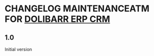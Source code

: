 # CHANGELOG MAINTENANCEATM FOR [DOLIBARR ERP CRM](https://www.dolibarr.org)

## 1.0

Initial version
